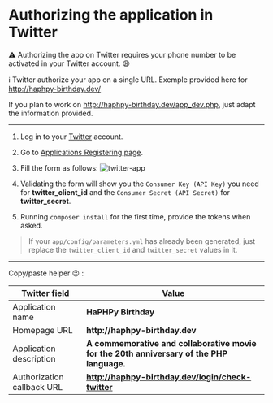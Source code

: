 # Authorizing the application in Twitter

:warning: Authorizing the app on Twitter requires your phone number to be activated in your Twitter account. :weary:

:information_source: Twitter authorize your app on a single URL. Exemple provided here for http://haphpy-birthday.dev/

If you plan to work on http://haphpy-birthday.dev/app_dev.php, just adapt the information provided.

---

1. Log in to your [Twitter](https://twitter.com/) account.
2. Go to [Applications Registering page](https://apps.twitter.com/app/new).
3. Fill the form as follows:
![twitter-app](https://cloud.githubusercontent.com/assets/5421942/8600755/ed6013e8-2667-11e5-97f1-0a4bd47a9f8c.png)

4. Validating the form will show you the `Consumer Key (API Key)` you need for __twitter_client_id__ and  the `Consumer Secret (API Secret)` for __twitter_secret__.
6. Running `composer install` for the first time, provide the tokens when asked.

> If your `app/config/parameters.yml` has already been generated, just replace the `twitter_client_id` and `twitter_secret` values in it.

---

Copy/paste helper :wink: :

Twitter field | Value
--------------|------
Application name | __HaPHPy Birthday__
Homepage URL | __http://haphpy-birthday.dev__
Application description | __A commemorative and collaborative movie for the 20th anniversary of the PHP language.__
Authorization callback URL | __http://haphpy-birthday.dev/login/check-twitter__
